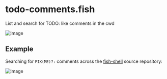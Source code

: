 # todo-comments.fish
List and search for TODO: like comments in the cwd 

![image](https://github.com/kpbaks/todo-comments.fish/assets/57013304/8f696ad2-e799-44fe-a187-c9cc6f7d8238)

## Example

Searching for `FIX(ME)?:` comments across the [fish-shell](https://github.com/fish-shell/fish-shell) source repository:

![image](https://github.com/kpbaks/todo-comments.fish/assets/57013304/af668956-3735-4ada-a5f5-a39bc20ce2d3)

